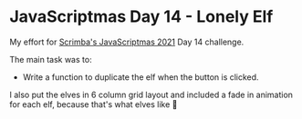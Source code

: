 # JavaScriptmas Day 14 - Lonely Elf

My effort for [Scrimba's JavaScriptmas 2021](https://scrimba.com/learn/javascriptmas2021) Day 14 challenge.

The main task was to:

- Write a function to duplicate the elf when the button is clicked.

I also put the elves in 6 column grid layout and included a fade in animation for each elf, because that's what elves like 🧝
